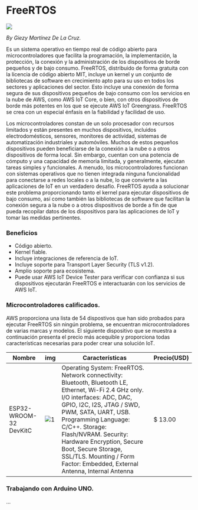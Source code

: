# FreeRTOS

![](https://d1.awsstatic.com/diagrams/Updated%20FreeRTOS%20how%20it%20works.fe61439aeb67580604f20cc89dba2bf1c89c1dc0.png)

*By Giezy Martínez De La Cruz.*

Es un sistema operativo en tiempo real de código abierto para microcontroladores que facilita la programación, la implementación, la protección, la conexión y la administración de los dispositivos de borde pequeños y de bajo consumo. FreeRTOS, distribuido de forma gratuita con la licencia de código abierto MIT, incluye un kernel y un conjunto de bibliotecas de software en crecimiento apto para su uso en todos los sectores y aplicaciones del sector. Esto incluye una conexión de forma segura de sus dispositivos pequeños de bajo consumo con los servicios en la nube de AWS, como AWS IoT Core, o bien, con otros dispositivos de borde más potentes en los que se ejecute AWS IoT Greengrass. FreeRTOS se crea con un especial énfasis en la fiabilidad y facilidad de uso.

Los microcontroladores constan de un solo procesador con recursos limitados y están presentes en muchos dispositivos, incluidos electrodomésticos, sensores, monitores de actividad, sistemas de automatización industriales y automóviles. Muchos de estos pequeños dispositivos pueden beneficiarse de la conexión a la nube o a otros dispositivos de forma local. Sin embargo, cuentan con una potencia de cómputo y una capacidad de memoria limitada, y generalmente, ejecutan tareas simples y funcionales. A menudo, los microcontroladores funcionan con sistemas operativos que no tienen integrada ninguna funcionalidad para conectarse a redes locales o a la nube, lo que convierte a las aplicaciones de IoT en un verdadero desafío. FreeRTOS ayuda a solucionar este problema proporcionando tanto el kernel para ejecutar dispositivos de bajo consumo, así como también las bibliotecas de software que facilitan la conexión segura a la nube o a otros dispositivos de borde a fin de que pueda recopilar datos de los dispositivos para las aplicaciones de IoT y tomar las medidas pertinentes.

### Beneficios
- Código abierto.
- Kernel fiable.
- Incluye integraciones de referencia de IoT.
- Incluye soporte para Transport Layer Security (TLS v1.2).
- Amplio soporte para ecosistema.
- Puede usar AWS IoT Device Tester para verificar con confianza si sus dispositivos ejecutarán FreeRTOS e interactuarán con los servicios de AWS IoT.

### Microcontroladores calificados.

AWS proporciona una lista de 54 dispostivos que han sido probados para ejecutar FreeRTOS sin ningún problema, se encuentran microcontroladores de varias marcas y modelos. El siguiente dispositivo que se muestra a continuación presenta el precio más acequible y proporciona todas características necesarias para poder crear una solución IoT.

| Nombre | img | Características | Precio(USD) |
| ----------- | ---- | ------------ | --- |
| ESP32-WROOM-32 DevKitC | ![1](https://images-na.ssl-images-amazon.com/images/I/51Kwcs%2BsO7L._AC_UL474_SR474,450_.jpg) | Operating System: FreeRTOS. Network connectivity: Bluetooth, Bluetooth LE, Ethernet, Wi-Fi 2.4 GHz only. I/O interfaces: ADC, DAC, GPIO, I2C, I2S, JTAG / SWD, PWM, SATA, UART, USB. Programming Language: C/C++. Storage: Flash/NVRAM. Security: Hardware Encryption, Secure Boot, Secure Storage, SSL/TLS. Mounting / Form Factor: Embedded, External Antenna, Internal Antenna  | $ 13.00 |

### Trabajando con Arduino UNO.
...

